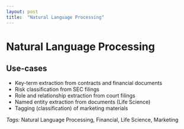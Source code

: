 ```yaml
---
layout: post
title:  "Natural Language Processing"
---
```

# Natural Language Processing

## Use-cases
- Key-term extraction from contracts and financial documents
- Risk classification from SEC filings
- Role and relationship extraction from court filings
- Named entity extraction from documents (Life Science)
- Tagging (classification) of marketing materials 
  
*Tags:* Natural Language Processing, Financial, Life Science, Marketing
